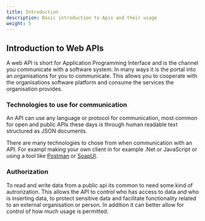 ```yaml
---
title: Introduction
description: Basic introduction to Apis and their usage
weight: 5
---
```


## Introduction to Web APIs

A web API is short for Application Programming Interface and is the channel you communicate with a software system. In many ways it is the portal into an organisations for you to communicate. This allows you to cooperate with the organisations software platform and consume the services the organisation provides. 


### Technologies to use for communication

An API can use any language or protocol for communication, most common for open and public APIs these days is through human readable text structured as JSON documents.

There are many technologies to chose from when communication with an API. For exampl making your own client in for example .Net or JavaScript or using a tool like [Postman](https://www.postman.com/) or [SoapUI](https://www.soapui.org/). 

### Authorization

To read and write data from a public api its common to need some kind of autrorization. This allows the API to control who has access to data and who is inserting data, to protect sensitive data and facilitate functionality related to an external organisation or person. In addition it can better allow for control of how much usage is permitted.
